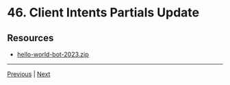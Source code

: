# 46. Client Intents Partials Update

## Resources

-   [hello-world-bot-2023.zip](https://rfpga.s3.us-west-1.amazonaws.com/Develop-Discord-Bots-in-Nodejs_Complete-Course-in-2023/hello-world-bot-2023.zip)

---

[Previous](./45_Discord.js-Course-Update.md) | [Next](./47_Ready-n-Login-Update.md)